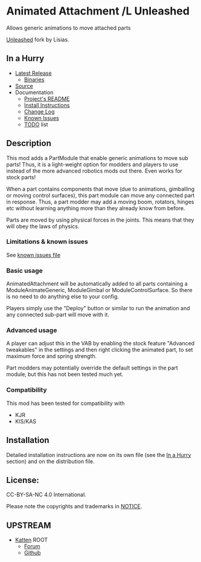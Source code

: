 # Animated Attachment /L Unleashed

Allows generic animations to move attached parts

[Unleashed](https://ksp.lisias.net/add-ons-unleashed/) fork by Lisias.


## In a Hurry

* [Latest Release](https://github.com/net-lisias-kspu/AnimatedAttachment/releases)
	+ [Binaries](https://github.com/net-lisias-kspu/AnimatedAttachment/tree/Archive)
* [Source](https://github.com/net-lisias-kspu/AnimatedAttachment)
* Documentation
	+ [Project's README](https://github.com/net-lisias-kspu/AnimatedAttachment/blob/master/README.md)
	+ [Install Instructions](https://github.com/net-lisias-kspu/AnimatedAttachment/blob/master/INSTALL.md)
	+ [Change Log](./CHANGE_LOG.md)
	+ [Known Issues](https://github.com/net-lisias-kspu/AnimatedAttachment/blob/master/KNOWN_ISSUES.md)
	+ [TODO](./TODO.md) list


## Description

This mod adds a PartModule that enable generic animations to move sub parts! Thus, it is a light-weight option for modders and players to use instead of the more advanced robotics mods out there. Even works for stock parts!

When a part contains components that move (due to animations, gimballing or moving control surfaces), this part module can move any connected part in response. Thus, a part modder may add a moving boom, rotators, hinges etc without learning anything more than they already know from before. 

Parts are moved by using physical forces in the joints. This means that they will obey the laws of physics.

### Limitations & known issues

See [known issues file](https://github.com/net-lisias-kspu/AnimatedAttachment/blob/master/KNOWN_ISSUES.md)

### Basic usage

AnimatedAttachment will be automatically added to all parts containing a ModuleAnimateGeneric, ModuleGimbal or ModuleControlSurface. So there is no need to do anything else to your config.

Players simply use the "Deploy" button or similar to run the animation and any connected sub-part will move with it.

### Advanced usage

A player can adjust this in the VAB by enabling the stock feature "Advanced tweakables" in the settings and then right clicking the animated part, to set maximum force and spring strength.

Part modders may potentially override the default settings in the part module, but this has not been tested much yet.

### Compatibility

This mod has been tested for compatibility with

* KJR
* KIS/KAS


## Installation

Detailed installation instructions are now on its own file (see the [In a Hurry](#in-a-hurry) section) and on the distribution file.


## License:

CC-BY-SA-NC 4.0 International.

Please note the copyrights and trademarks in [NOTICE](./NOTICE).


## UPSTREAM

* [Katten](https://forum.kerbalspaceprogram.com/index.php?/profile/180392-katten/) ROOT
	+ [Forum](https://forum.kerbalspaceprogram.com/index.php?/topic/175881-*)
	+ [Github](https://github.com/KSPKatten/AnimatedAttachment)
